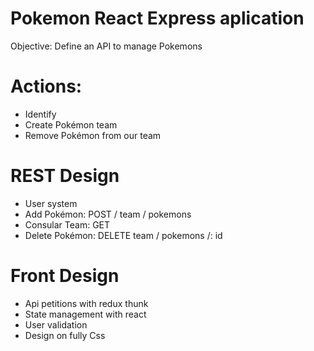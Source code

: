 # Pokemon React Express aplication

Objective:
Define an API to manage Pokemons

# Actions:
- Identify
- Create Pokémon team
- Remove Pokémon from our team

# REST Design
- User system
- Add Pokémon: POST / team / pokemons
- Consular Team: GET
- Delete Pokémon: DELETE team / pokemons /: id

# Front Design
- Api petitions with redux thunk
- State management with react
- User validation
- Design on fully Css
